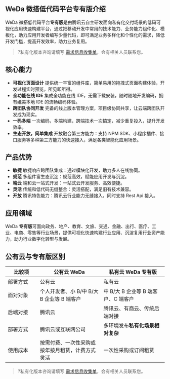 
## WeDa 微搭低代码平台专有版介绍
WeDa 微搭低代码平台**专有版**是由腾讯云自主研发面向私有化交付场景的低码可视化应用快速构建平台，通过把移动开发中常用的技术能力、业务能力组件化、模板化，助力应用开发者编写少量代码，即可满足业务多样化和个性化的需求，降低开发门槛，提高开发效率，助力业务复用。

>?私有化版本咨询请填写 [需求信息收集单](https://cloud.tencent.com/apply/p/b4aexf9jpml)，会有相关人员联系您。


## 核心能力
- **可视化页面设计** 
 提供统一丰富的组件库，简单易用的拖拽式页面构建体验，开发过程实时预览，所见即所得。
- **全功能在线 IDE** 
 集成全功能在线 IDE，无需下载安装，随时随地开发编码，拥有媲美本地 IDE 的流畅编码体验。
- **跨团队协同开发** 
 完备的线上版本管理方案，项目级协同共享，让云端跨团队开发成为现实。
- **一码多端** 
 一次编码，多端构建，跨端技术一次搞定，减少重复投入，提升开发效率。
- **生态开放，简单集成** 
 开放融合第三方能力：支持 NPM SDK、小程序插件、接口服务等多种第三方能力的快速接入，满足各类智能化应用场景。


## 产品优势
- **敏捷** 
敏捷响应跨团队集成：通过模块化开发，助力多人在线协同。
- **规范** 
多组件富生态沉淀：规范高效，赋能应用开发与沉淀。
- **端云** 
端和云一站式开发：一站式云开发服务、高效便捷。
- **灵活** 
传统和低代码无缝整合：灵活搭配，满足旧有技术兼容。
- **开放** 
腾讯特色能力：腾讯云行业能力无缝接入，同时支持 Rest Api 接入。


## 应用领域
WeDa **专有版**可面向政务、地产、教育、文旅、交通、金融、出行、医疗、工业、电商、零售等行业场景，提供可视化快速构建行业应用、沉淀复用行业资产能力，助力行业数字化转型与发展。



## 公有云与专有版区别
<table>
<tr>
<th width="5%"><b>比较项</b></th>
<th width="10%"><b>公有云 WeDa</b></th>
<th width="10%"><b>私有云 WeDa 专有版</b></th>
</tr>
<tbody>
<tr>
<td>部署方式</td>
<td>公有云</td>
<td>私有云</td>
</tr>
<tr>
<td>面对对象</td>
<td>个人开发者、小 B/中 B/大 B 企业等 B 端客户</td>
<td>中 B/大 B 企业等 B 端客户、C 端客户</td>
</td>
</tr>
<tr>
<td>后端对接</td>
<td>腾讯云</td>
<td>腾讯云、有商云、传统后端对接</td>
</tr>
<td>部署方式</td>
<td>腾讯云或互联网公司</td>
<td>多环境发布<b>私有化场景相对复杂</b></td>
<tr>
<td>使用成本</td>
<td>按需付费、一次性采购或按年按月租赁，计费方式灵活</td>
<td>一次性采购或订阅租赁</td>
</tr>
</table>

>?私有化版本咨询请填写 [需求信息收集单](https://cloud.tencent.com/apply/p/b4aexf9jpml)，会有相关人员联系您。

